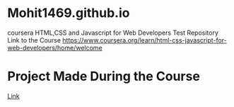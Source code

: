 # Mohit1469.github.io

coursera HTML,CSS and Javascript for Web Developers Test Repository
Link to the Course https://www.coursera.org/learn/html-css-javascript-for-web-developers/home/welcome

# Project Made During the Course
[Link](Mohit1469.github.io/Assignment3Week5/index.html) 
